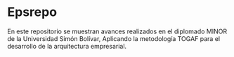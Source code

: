 # Epsrepo
En este repositorio se muestran avances realizados en el diplomado MINOR de la Universidad Simón Bolívar, Aplicando la metodología TOGAF para el desarrollo de la arquitectura empresarial.
